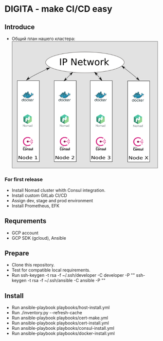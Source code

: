 # DIGITA - make CI/CD easy

## Introduce
 - Общий план нашего кластера:
 ![Cluster](/doc/digita-01.png)

### For first release

 - Install Nomad cluster whith Consul integration.
 - Install custom GitLab CI/CD
 - Assign dev, stage and prod environment
 - Install Prometheus, EFK

## Requrements

 - GCP account
 - GCP SDK (gcloud), Ansible 

## Prepare

 - Clone this repository.
 - Test for compatible local requirements.
 - Run 
   ssh-keygen -t rsa -f ~/.ssh/developer -C developer -P ""
   ssh-keygen -t rsa -f ~/.ssh/ansible -C ansible -P ""

## Install

 - Run ansible-playbook playbooks/host-install.yml
 - Run ./inventory.py --refresh-cache
 - Run ansible-playbook playbooks/cert-make.yml
 - Run ansible-playbook playbooks/cert-install.yml
 - Run ansible-playbook playbooks/consul-install.yml
 - Run ansible-playbook playbooks/docker-install.yml
